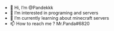 - 👋 Hi, I’m @Pandekkk
- 👀 I’m interested in programing and servers
- 🌱 I’m currently learning about minecraft servers
- 📫 How to reach me ? Mr.Panda#6820
